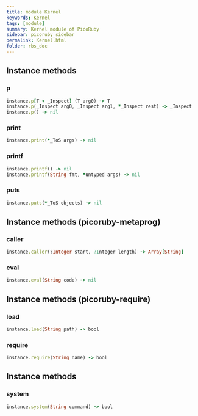 ```yaml
---
title: module Kernel
keywords: Kernel
tags: [module]
summary: Kernel module of PicoRuby
sidebar: picoruby_sidebar
permalink: Kernel.html
folder: rbs_doc
---
```

## Instance methods
### p

```ruby
instance.p[T < _Inspect] (T arg0) -> T
instance.p(_Inspect arg0, _Inspect arg1, *_Inspect rest) -> _Inspect
instance.p() -> nil
```
### print

```ruby
instance.print(*_ToS args) -> nil
```
### printf

```ruby
instance.printf() -> nil
instance.printf(String fmt, *untyped args) -> nil
```
### puts

```ruby
instance.puts(*_ToS objects) -> nil
```
## Instance methods (picoruby-metaprog)
### caller

```ruby
instance.caller(?Integer start, ?Integer length) -> Array[String]
```
### eval

```ruby
instance.eval(String code) -> nil
```
## Instance methods (picoruby-require)
### load

```ruby
instance.load(String path) -> bool
```
### require

```ruby
instance.require(String name) -> bool
```
## Instance methods
### system

```ruby
instance.system(String command) -> bool
```
